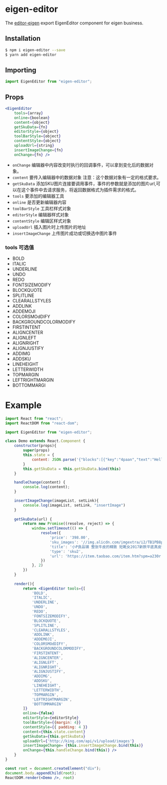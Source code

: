 # eigen-editor
The [editor-eigen](https://www.npmjs.com/package/eigen-editor) export EigenEditor component for eigen business.

## Installation 
```bash
$ npm i eigen-editor --save
$ yarn add eigen-editor
```
## Importing
```js
import EigenEditor from "eigen-editor";
```
## Props 
```jsx
<EigenEditor 
    tools={array} 
    online={boolean} 
    content={object} 
    getSkuData={fn}
    editorStyle={object}
    toolBarStyle={object}
    contentStyle={object}
    uploadUrl={string}
    insertImageChange={fn}
    onChange={fn} />
```
+ `onChange` 编辑器中内容改变时执行的回调事件，可以拿到变化后的数据对象。
+ `content` 要传入编辑器中的数据对象 注意：这个数据对象有一定的格式要求。
+ `getSkuData` 添加SKU图片连接要调用事件，事件的参数就是添加的图片url,可以在这个事件中去请求服务，将返回数据格式为插件需求的格式。
+ `tools` 要添加的编辑器工具
+ `online` 是否更新编辑器内容
+ `toolBarStyle` 工具栏样式对象
+ `editorStyle` 编辑器样式对象
+ `contentStyle` 编辑区样式对象
+ `uploadUrl` 插入图片时上传图片的地址
+ `insertImageChange` 上传图片成功或切换选中图片事件

### tools 可选值
+ BOLD
+ ITALIC
+ UNDERLINE
+ UNDO
+ REDO
+ FONTSIZEMODIFY
+ BLOCKQUOTE
+ SPLITLINE
+ CLEARALLSTYLES
+ ADDLINK
+ ADDEMOJI
+ COLORSMOdDIFY
+ BACKGROUNDCOLORMODIFY
+ FIRSTINTENT
+ ALIGNCENTER
+ ALIGNLEFT
+ ALIGNRIGHT
+ ALIGNJUSTIFY
+ ADDIMG
+ ADDSKU
+ LINEHEIGHT
+ LETTERWIDTH
+ TOPMARGIN
+ LEFTRIGHTMARGIN
+ BOTTOMMARGI

# Example  

```jsx
import React from "react";
import ReactDOM from "react-dom";

import EigenEditor from "eigen-editor";

class Demo extends React.Component {
    constructor(props){
        super(props)
        this.state = {
            content: JSON.parse('{"blocks":[{"key":"4paan","text":"Hello","type":"unstyled","depth":0,"inlineStyleRanges":[],"entityRanges":[],"data":{}}],"entityMap":{}}')
        }
        this.getSkuData = this.getSkuData.bind(this)
    }

    handleChange(content) {
        console.log(content);
    }

    insertImageChange(imageList, setLink){
        console.log(imageList, setLink, "insertImage")
    }
    
    getSkuData(url) {
        return new Promise((resolve, reject) => {
            window.setTimeout(() => {
                resolve({
                    'price': '398.00',
                    'sku_images': '//img.alicdn.com/imgextra/i2/TB1PB8paXYM8KJjSZFuYXIf7FXa_M2.SS2',
                    'title': '小P良品铺 整张牛皮的精致 短靴女2017新款平底真皮铆钉牛皮靴子',
                    'type': 'sku2',
                    'url': 'https://item.taobao.com/item.htm?spm=a230r.1.14.22.34d544d20SAHVe&id=560966390234&ns=1&abbucket=11#detail'
                })
            }, 2)
        })
    }
    
    render(){
        return <EigenEditor tools={[
            'BOLD',
            'ITALIC',
            'UNDERLINE',
            'UNDO',
            'REDO',
            'FONTSIZEMODIFY',
            'BLOCKQUOTE',
            'SPLITLINE',
            'CLEARALLSTYLES',
            'ADDLINK',
            'ADDEMOJI',
            'COLORSMOdDIFY',
            'BACKGROUNDCOLORMODIFY',
            'FIRSTINTENT',
            'ALIGNCENTER',
            'ALIGNLEFT',
            'ALIGNRIGHT',
            'ALIGNJUSTIFY',
            'ADDIMG',
            'ADDSKU',
            'LINEHEIGHT',
            'LETTERWIDTH',
            'TOPMARGIN',
            'LEFTRIGHTMARGIN',
            'BOTTOMMARGIN'
        ]}
        online={false} 
        editorStyle={editorStyle}
        toolBarStyle={{margin: 4}}
        contentStyle={{ padding: 4 }}
        content={this.state.content} 
        getSkuData={this.getSkuData}
        uploadUrl={'http://king.com/api/v1/upload/images'}
        insertImageChange= {this.insertImageChange.bind(this)}
        onChange={this.handleChange.bind(this)} />
    }
}

const root = document.createElement("div");
document.body.appendChild(root);
ReactDOM.render(<Demo />, root)
```
